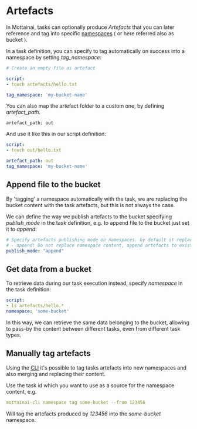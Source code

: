 # Artefacts

In Mottainai, tasks can optionally produce *Artefacts* that you can later reference and tag into specific [namespaces](namespace.md) ( or here referred also as bucket ).

In a task definition, you can specify to tag automatically on success into a namespace by setting *tag_namespace*:

```yaml
# Create an empty file as artefact

script:
- touch artefacts/hello.txt

tag_namespace: 'my-bucket-name'
```

You can also map the artefact folder to a custom one, by defining *artefact_path*.

```
artefact_path: out
```

And use it like this in our script definition:

```yaml
script:
- touch out/hello.txt

artefact_path: out
tag_namespace: 'my-bucket-name'
```

## Append file to the bucket

By 'tagging' a namespace automatically with the task, we are replacing the bucket content with the task artefacts, but this is not always the case.

We can define the way we publish artefacts to the bucket specifying *publish_mode* in the task definition, e.g. to append file to the bucket just set it to *append*:

```yaml
# Specify artefacts publishing mode on namespaces. by default it replace namespace content during tag.
# - append: Do not replace namespace content, append artefacts to existing ones
publish_mode: "append"
```

## Get data from a bucket

To retrieve data during our task execution instead, specify *namespace* in the task definition:

```yaml
script:
- ls artefacts/hello.*
namespace: 'some-bucket'
```

In this way, we can retrieve the same data belonging to the bucket, allowing to pass-by the content between different tasks, even from different task types.

## Manually tag artefacts

Using the [CLI](cli.md) it's possible to tag tasks artefacts into new namespaces and also merging and replacing their content.

Use the task id which you want to use as a source for the namespace content, e.g.

```yaml
mottainai-cli namespace tag some-bucket --from 123456
```

Will tag the artefacts produced by *123456* into the *some-bucket* namespace.

